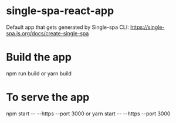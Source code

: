 # single-spa-react-app

Default app that gets generated by Single-spa CLI: https://single-spa.js.org/docs/create-single-spa

# Build the app

npm run build
or
yarn build

# To serve the app

npm start -- --https --port 3000
or
yarn start -- --https --port 3000
